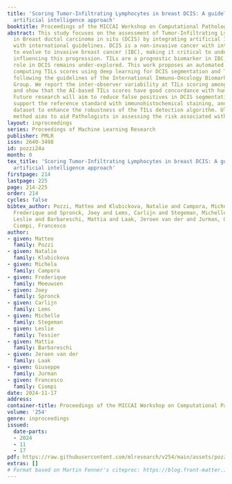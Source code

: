 ```yaml
---
title: 'Scoring Tumor-Infiltrating Lymphocytes in breast DCIS: A guideline-driven
  artificial intelligence approach'
booktitle: Proceedings of the MICCAI Workshop on Computational Pathology
abstract: This study focuses on the assessment of Tumor-Infiltrating Lymphocytes (TILs)
  in Breast ductal carcinoma in situ (DCIS) by integrating artificial intelligence
  with international guidelines. DCIS is a non-invasive cancer with intrinsic potential
  to evolve to invasive breast cancer (IBC), making it critical to understand factors
  influencing this progression. TILs are a prognostic biomarker in IBC, but their
  role in DCIS remains under-explored. This work proposes an automated pipeline for
  computing TILs scores using deep learning for DCIS segmentation and TILs detection,
  following the guidelines of the International Immuno-Oncology Biomarker Working
  Group. We report the inter-observer variability at TILs scoring among Pathologists
  and show that the AI-based TILs scores have good concordance with human assessments.
  Future research will aim to reduce false positives in DCIS segmentation and detection,
  support the reference standard with immunohistochemical staining, and expand the
  dataset to enhance the robustness of the TILs detection algorithm. Ultimately, this
  method aims to aid Pathologists in assessing the risk associated with DCIS lesions.
layout: inproceedings
series: Proceedings of Machine Learning Research
publisher: PMLR
issn: 2640-3498
id: pozzi24a
month: 0
tex_title: 'Scoring Tumor-Infiltrating Lymphocytes in breast DCIS: A guideline-driven
  artificial intelligence approach'
firstpage: 214
lastpage: 225
page: 214-225
order: 214
cycles: false
bibtex_author: Pozzi, Matteo and Klubickova, Natalie and Campora, Michela and Meeuwsen,
  Frederique and Spronck, Joey and Lems, Carlijn and Stegeman, Michelle and Tessier,
  Leslie and Barbareschi, Mattia and Laak, Jeroen van der and Jurman, Giuseppe and
  Ciompi, Francesco
author:
- given: Matteo
  family: Pozzi
- given: Natalie
  family: Klubickova
- given: Michela
  family: Campora
- given: Frederique
  family: Meeuwsen
- given: Joey
  family: Spronck
- given: Carlijn
  family: Lems
- given: Michelle
  family: Stegeman
- given: Leslie
  family: Tessier
- given: Mattia
  family: Barbareschi
- given: Jeroen van der
  family: Laak
- given: Giuseppe
  family: Jurman
- given: Francesco
  family: Ciompi
date: 2024-11-17
address:
container-title: Proceedings of the MICCAI Workshop on Computational Pathology
volume: '254'
genre: inproceedings
issued:
  date-parts:
  - 2024
  - 11
  - 17
pdf: https://raw.githubusercontent.com/mlresearch/v254/main/assets/pozzi24a/pozzi24a.pdf
extras: []
# Format based on Martin Fenner's citeproc: https://blog.front-matter.io/posts/citeproc-yaml-for-bibliographies/
---
```

